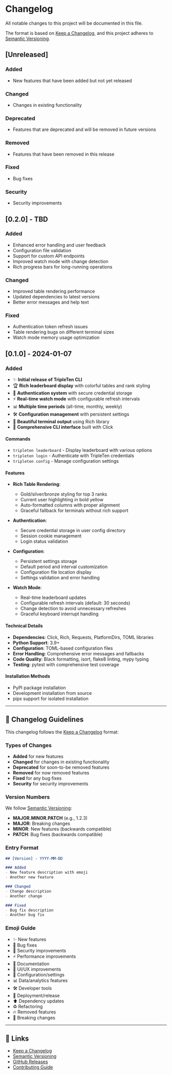 # Changelog

All notable changes to this project will be documented in this file.

The format is based on [Keep a Changelog](https://keepachangelog.com/en/1.0.0/),
and this project adheres to [Semantic Versioning](https://semver.org/spec/v2.0.0.html).

## [Unreleased]

### Added
- New features that have been added but not yet released

### Changed
- Changes in existing functionality

### Deprecated
- Features that are deprecated and will be removed in future versions

### Removed
- Features that have been removed in this release

### Fixed
- Bug fixes

### Security
- Security improvements

## [0.2.0] - TBD

### Added
- Enhanced error handling and user feedback
- Configuration file validation
- Support for custom API endpoints
- Improved watch mode with change detection
- Rich progress bars for long-running operations

### Changed
- Improved table rendering performance
- Updated dependencies to latest versions
- Better error messages and help text

### Fixed
- Authentication token refresh issues
- Table rendering bugs on different terminal sizes
- Watch mode memory usage optimization

## [0.1.0] - 2024-01-07

### Added
- ✨ **Initial release of TripleTen CLI**
- 🏆 **Rich leaderboard display** with colorful tables and rank styling
- 🔐 **Authentication system** with secure credential storage
- ⚡ **Real-time watch mode** with configurable refresh intervals
- 📊 **Multiple time periods** (all-time, monthly, weekly)
- 🛠️ **Configuration management** with persistent settings
- 🎨 **Beautiful terminal output** using Rich library
- 📝 **Comprehensive CLI interface** built with Click

#### Commands
- `tripleten leaderboard` - Display leaderboard with various options
- `tripleten login` - Authenticate with TripleTen credentials
- `tripleten config` - Manage configuration settings

#### Features
- **Rich Table Rendering**:
  - Gold/silver/bronze styling for top 3 ranks
  - Current user highlighting in bold yellow
  - Auto-formatted columns with proper alignment
  - Graceful fallback for terminals without rich support

- **Authentication**:
  - Secure credential storage in user config directory
  - Session cookie management
  - Login status validation

- **Configuration**:
  - Persistent settings storage
  - Default period and interval customization
  - Configuration file location display
  - Settings validation and error handling

- **Watch Mode**:
  - Real-time leaderboard updates
  - Configurable refresh intervals (default: 30 seconds)
  - Change detection to avoid unnecessary refreshes
  - Graceful keyboard interrupt handling

#### Technical Details
- **Dependencies**: Click, Rich, Requests, PlatformDirs, TOML libraries
- **Python Support**: 3.9+
- **Configuration**: TOML-based configuration files
- **Error Handling**: Comprehensive error messages and fallbacks
- **Code Quality**: Black formatting, isort, flake8 linting, mypy typing
- **Testing**: pytest with comprehensive test coverage

#### Installation Methods
- PyPI package installation
- Development installation from source
- pipx support for isolated installation

---

## 📝 Changelog Guidelines

This changelog follows the [Keep a Changelog](https://keepachangelog.com/) format:

### Types of Changes
- **Added** for new features
- **Changed** for changes in existing functionality
- **Deprecated** for soon-to-be removed features
- **Removed** for now removed features
- **Fixed** for any bug fixes
- **Security** for security improvements

### Version Numbers
We follow [Semantic Versioning](https://semver.org/):
- **MAJOR.MINOR.PATCH** (e.g., 1.2.3)
- **MAJOR**: Breaking changes
- **MINOR**: New features (backwards compatible)
- **PATCH**: Bug fixes (backwards compatible)

### Entry Format
```markdown
## [Version] - YYYY-MM-DD

### Added
- New feature description with emoji
- Another new feature

### Changed
- Change description
- Another change

### Fixed
- Bug fix description
- Another bug fix
```

### Emoji Guide
- ✨ New features
- 🐛 Bug fixes
- 🔐 Security improvements
- ⚡ Performance improvements
- 📝 Documentation
- 🎨 UI/UX improvements
- 🔧 Configuration/settings
- 📊 Data/analytics features
- 🛠️ Developer tools
- 🚀 Deployment/release
- ⬆️ Dependency updates
- ♻️ Refactoring
- 🔥 Removed features
- 🚨 Breaking changes

---

## 🔗 Links

- [Keep a Changelog](https://keepachangelog.com/en/1.0.0/)
- [Semantic Versioning](https://semver.org/spec/v2.0.0.html)
- [GitHub Releases](https://github.com/tripleten/tripleten-cli/releases)
- [Contributing Guide](CONTRIBUTING.md)
